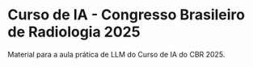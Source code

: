 # Curso de IA - Congresso Brasileiro de Radiologia 2025

Material para a aula prática de LLM do Curso de IA do CBR 2025.
